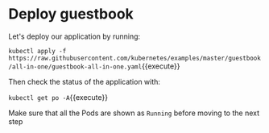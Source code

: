 # Deploy guestbook

Let's deploy our application by running:

`kubectl apply -f https://raw.githubusercontent.com/kubernetes/examples/master/guestbook/all-in-one/guestbook-all-in-one.yaml`{{execute}}

Then check the status of the application with:

`kubectl get po -A`{{execute}}

Make sure that all the Pods are shown as `Running` before moving to the next step


